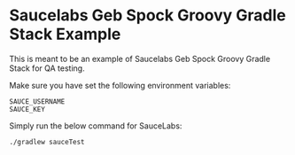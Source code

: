 # Saucelabs Geb Spock Groovy Gradle Stack Example

This is meant to be an example of Saucelabs Geb Spock Groovy Gradle Stack for QA testing.

Make sure you have set the following environment variables:

    SAUCE_USERNAME
    SAUCE_KEY

Simply run the below command for SauceLabs:

    ./gradlew sauceTest